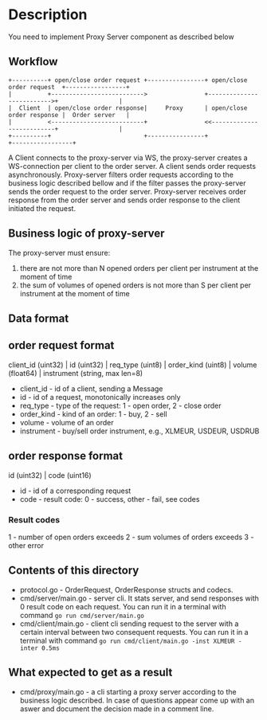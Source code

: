 # Description 

You need to implement Proxy Server component as described below

## Workflow

```
+----------+ open/close order request +----------------+ open/close order request  +-----------------+
|          +-------------------------->                +-------------------------->+                 |
|  Client  | open/close order response|     Proxy      | open/close order response |  Order server   |
|          <--------------------------+                <<--------------------------+                 |
+----------+                          +----------------+                           +-----------------+
```

A Client connects to the proxy-server via WS, the proxy-server creates a WS-connection per client to the order server.
A client sends order requests asynchronously.
Proxy-server filters order requests according to the business logic described bellow and if the filter passes the proxy-server sends the order request to the order server.
Proxy-server receives order response from the order server and sends order response to the client initiated the request.

## Business logic of proxy-server

The proxy-server must ensure:
1. there are not more than N opened orders per client per instrument at the moment of time
2. the sum of volumes of opened orders is not more than S per client per instrument at the moment of time

## Data format

## order request format

client_id (uint32) | id (uint32) | req_type (uint8) | order_kind (uint8) | volume (float64) | instrument (string, max len=8)

- client_id - id of a client, sending a Message
- id - id of a request, monotonically increases only
- req_type - type of the request: 1 - open order, 2 - close order
- order_kind - kind of an order: 1 - buy, 2 - sell
- volume - volume of an order
- instrument - buy/sell order instrument, e.g., XLMEUR, USDEUR, USDRUB

## order response format

id (uint32) | code (uint16)

- id - id of a corresponding request
- code - result code: 0 - success, other - fail, see codes

### Result codes

1 - number of open orders exceeds
2 - sum volumes of orders exceeds
3 - other error

## Contents of this directory

- protocol.go - OrderRequest, OrderResponse structs and codecs.
- cmd/server/main.go - server cli. It stats server, and send responses with 0 result code on each request. You can run it in a terminal with command `go run cmd/server/main.go`
- cmd/client/main.go - client cli sending request to the server with a certain interval between two consequent requests. You can run it in a terminal with command `go run cmd/client/main.go -inst XLMEUR -inter 0.5ms`

## What expected to get as a result

- cmd/proxy/main.go - a cli starting a proxy server according to the business logic described. In case of questions appear come up with an aswer and document the decision made in a comment line.